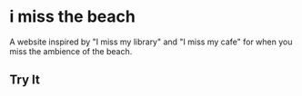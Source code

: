 # i miss the beach
A website inspired by "I miss my library" and "I miss my cafe" for when you miss the ambience of the beach.



## Try It

